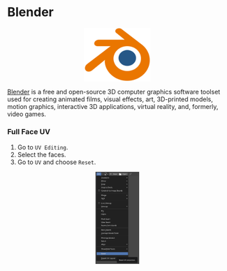 # Blender

<p align="center"><img align="center" width="30%" height="30%" src="assets/blender.svg"></p>

[Blender](https://www.blender.org/) is a free and open-source 3D computer graphics software toolset used for creating animated films, visual effects, art, 3D-printed models, motion graphics, interactive 3D applications, virtual reality, and, formerly, video games.

### Full Face UV

1. Go to `UV Editing`.
2. Select the faces.
3. Go to `UV` and choose `Reset`.

<p align="center"><img align="center" width="20%" height="20%" src="assets/reset_uv_projection.png"></p>
